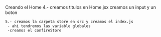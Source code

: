 Creando el Home
4.- creamos titulos en Home.jsx
    creamos un input y un boton


    5.- creamos la carpeta store en src y creamos el index.js
     - ahi tendremos las variable globales
     -creamos el confireStore